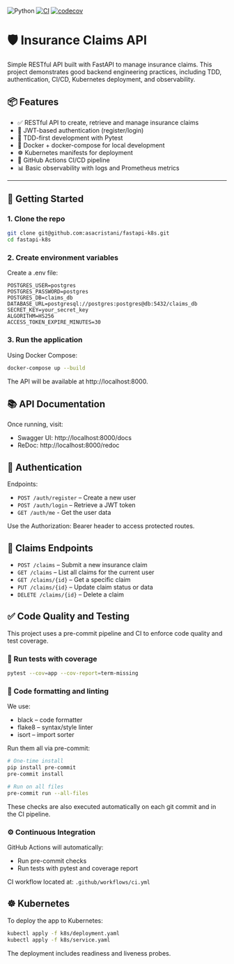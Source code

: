 ![Python](https://img.shields.io/badge/python-3.11+-blue.svg)
[![CI](https://github.com/asacristani/fastapi-k8s/actions/workflows/ci.yml/badge.svg)](https://github.com/asacristani/fastapi-k8s/actions/workflows/ci.yml)
[![codecov](https://codecov.io/gh/asacristani/fastapi-k8s/branch/main/graph/badge.svg)](https://codecov.io/gh/tu-usuario/tu-repo)

# 🛡️ Insurance Claims API

Simple RESTful API built with FastAPI to manage insurance claims.
This project demonstrates good backend engineering practices, including TDD, authentication, CI/CD, Kubernetes deployment, and observability.


## 📦 Features

- ✅ RESTful API to create, retrieve and manage insurance claims
- 🔐 JWT-based authentication (register/login)
- 🧪 TDD-first development with Pytest
- 🐳 Docker + docker-compose for local development
- ☸️ Kubernetes manifests for deployment
- 🔁 GitHub Actions CI/CD pipeline
- 📊 Basic observability with logs and Prometheus metrics

---

## 🚀 Getting Started

### 1. Clone the repo

```bash
git clone git@github.com:asacristani/fastapi-k8s.git
cd fastapi-k8s
```

### 2. Create environment variables

Create a .env file:

```env
POSTGRES_USER=postgres
POSTGRES_PASSWORD=postgres
POSTGRES_DB=claims_db
DATABASE_URL=postgresql://postgres:postgres@db:5432/claims_db
SECRET_KEY=your_secret_key
ALGORITHM=HS256
ACCESS_TOKEN_EXPIRE_MINUTES=30
```


### 3. Run the application
Using Docker Compose:

```bash
docker-compose up --build
```
The API will be available at http://localhost:8000.

## 📚 API Documentation

Once running, visit:

- Swagger UI: http://localhost:8000/docs
- ReDoc: http://localhost:8000/redoc

## 🔐 Authentication

Endpoints:
- `POST /auth/register` – Create a new user
- `POST /auth/login` – Retrieve a JWT token
- `GET /auth/me` - Get the user data

Use the Authorization: Bearer <token> header to access protected routes.

## 📝 Claims Endpoints

- `POST /claims` – Submit a new insurance claim
- `GET /claims` – List all claims for the current user
- `GET /claims/{id}` – Get a specific claim
- `PUT /claims/{id}` – Update claim status or data
- `DELETE /claims/{id}` – Delete a claim

## ✅ Code Quality and Testing

This project uses a pre-commit pipeline and CI to enforce code quality and test coverage.

### 🧪 Run tests with coverage

```bash
pytest --cov=app --cov-report=term-missing
```

### 🧹 Code formatting and linting
We use:

- black – code formatter
- flake8 – syntax/style linter
- isort – import sorter

Run them all via pre-commit:

```bash
# One-time install
pip install pre-commit
pre-commit install

# Run on all files
pre-commit run --all-files
```

These checks are also executed automatically on each git commit and in the CI pipeline.

### ⚙️ Continuous Integration

GitHub Actions will automatically:

- Run pre-commit checks
- Run tests with pytest and coverage report

CI workflow located at: `.github/workflows/ci.yml`

## ☸️ Kubernetes
To deploy the app to Kubernetes:

```bash
kubectl apply -f k8s/deployment.yaml
kubectl apply -f k8s/service.yaml
```

The deployment includes readiness and liveness probes.
